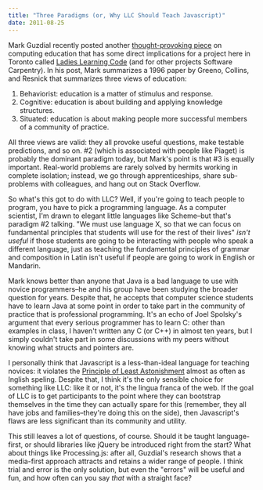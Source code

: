 ```yaml
---
title: "Three Paradigms (or, Why LLC Should Teach Javascript)"
date: 2011-08-25
---
```

Mark Guzdial recently posted another <a href="http://computinged.wordpress.com/2011/08/23/why-we-ought-to-teach-java-computing-education-and-social-practice/">thought-provoking piece</a> on computing education that has some direct implications for a project here in Toronto called <a href="http://ladieslearningcode.tumblr.com/">Ladies Learning Code</a> (and for other projects Software Carpentry). In his post, Mark summarizes a 1996 paper by Greeno, Collins, and Resnick that summarizes three views of education:
<ol>
  <li>Behaviorist: education is a matter of stimulus and response.</li>
  <li>Cognitive: education is about building and applying knowledge structures.</li>
  <li>Situated: education is about making people more successful members of a community of practice.</li>
</ol>
All three views are valid: they all provoke useful questions, make testable predictions, and so on. #2 (which is associated with people like Piaget) is probably the dominant paradigm today, but Mark's point is that #3 is equally important. Real-world problems are rarely solved by hermits working in complete isolation; instead, we go through apprenticeships, share sub-problems with colleagues, and hang out on Stack Overflow.

So what's this got to do with LLC? Well, if you're going to teach people to program, you have to pick a programming language. As a computer scientist, I'm drawn to elegant little languages like Scheme–but that's paradigm #2 talking. "We must use language X, so that we can focus on fundamental principles that students will use for the rest of their lives" <em>isn't useful</em> if those students are going to be interacting with people who speak a different language, just as teaching the fundamental principles of grammar and composition in Latin isn't useful if people are going to work in English or Mandarin.

Mark knows better than anyone that Java is a bad language to use with novice programmers–he and his group have been studying the broader question for years. Despite that, he accepts that computer science students have to learn Java at some point in order to take part in the community of practice that is professional programming. It's an echo of Joel Spolsky's argument that every serious programmer has to learn C: other than examples in class, I haven't written any C (or C++) in almost ten years, but I simply couldn't take part in some discussions with my peers without knowing what structs and pointers are.

I personally think that Javascript is a less-than-ideal language for teaching novices: it violates the <a href="http://en.wikipedia.org/wiki/Principle_of_least_astonishment">Principle of Least Astonishment</a> almost as often as Inglish speling. Despite that, I think it's the only sensible choice for something like LLC: like it or not, it's the lingua franca of the web. If the goal of LLC is to get participants to the point where they can bootstrap themselves in the time they can actually spare for this (remember, they all have jobs and families–they're doing this on the side), then Javascript's flaws are less significant than its community and utility.

This still leaves a lot of questions, of course. Should it be taught language-first, or should libraries like jQuery be introduced right from the start? What about things like Processing.js: after all, Guzdial's research shows that a media-first approach attracts and retains a wider range of people. I think trial and error is the only solution, but even the "errors" will be useful and fun, and how often can you say <em>that</em> with a straight face?
